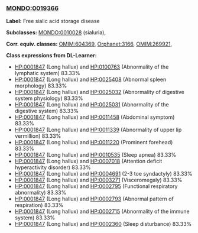 
### [MONDO:0019366](http://purl.obolibrary.org/obo/MONDO_0019366)
**Label:** Free sialic acid storage disease

**Subclasses:** [MONDO:0010028](http://purl.obolibrary.org/obo/MONDO_0010028) (sialuria), 

**Corr. equiv. classes:** [OMIM:604369](http://purl.obolibrary.org/obo/OMIM_604369), [Orphanet:3166](http://www.orpha.net/ORDO/Orphanet_3166), [OMIM:269921](http://purl.obolibrary.org/obo/OMIM_269921), 

**Class expressions from DL-Learner:**

- [HP:0001847](http://purl.obolibrary.org/obo/HP_0001847) (Long hallux) and [HP:0100763](http://purl.obolibrary.org/obo/HP_0100763) (Abnormality of the lymphatic system) 83.33%
- [HP:0001847](http://purl.obolibrary.org/obo/HP_0001847) (Long hallux) and [HP:0025408](http://purl.obolibrary.org/obo/HP_0025408) (Abnormal spleen morphology) 83.33%
- [HP:0001847](http://purl.obolibrary.org/obo/HP_0001847) (Long hallux) and [HP:0025032](http://purl.obolibrary.org/obo/HP_0025032) (Abnormality of digestive system physiology) 83.33%
- [HP:0001847](http://purl.obolibrary.org/obo/HP_0001847) (Long hallux) and [HP:0025031](http://purl.obolibrary.org/obo/HP_0025031) (Abnormality of the digestive system) 83.33%
- [HP:0001847](http://purl.obolibrary.org/obo/HP_0001847) (Long hallux) and [HP:0011458](http://purl.obolibrary.org/obo/HP_0011458) (Abdominal symptom) 83.33%
- [HP:0001847](http://purl.obolibrary.org/obo/HP_0001847) (Long hallux) and [HP:0011339](http://purl.obolibrary.org/obo/HP_0011339) (Abnormality of upper lip vermillion) 83.33%
- [HP:0001847](http://purl.obolibrary.org/obo/HP_0001847) (Long hallux) and [HP:0011220](http://purl.obolibrary.org/obo/HP_0011220) (Prominent forehead) 83.33%
- [HP:0001847](http://purl.obolibrary.org/obo/HP_0001847) (Long hallux) and [HP:0010535](http://purl.obolibrary.org/obo/HP_0010535) (Sleep apnea) 83.33%
- [HP:0001847](http://purl.obolibrary.org/obo/HP_0001847) (Long hallux) and [HP:0007018](http://purl.obolibrary.org/obo/HP_0007018) (Attention deficit hyperactivity disorder) 83.33%
- [HP:0001847](http://purl.obolibrary.org/obo/HP_0001847) (Long hallux) and [HP:0004691](http://purl.obolibrary.org/obo/HP_0004691) (2-3 toe syndactyly) 83.33%
- [HP:0001847](http://purl.obolibrary.org/obo/HP_0001847) (Long hallux) and [HP:0003271](http://purl.obolibrary.org/obo/HP_0003271) (Visceromegaly) 83.33%
- [HP:0001847](http://purl.obolibrary.org/obo/HP_0001847) (Long hallux) and [HP:0002795](http://purl.obolibrary.org/obo/HP_0002795) (Functional respiratory abnormality) 83.33%
- [HP:0001847](http://purl.obolibrary.org/obo/HP_0001847) (Long hallux) and [HP:0002793](http://purl.obolibrary.org/obo/HP_0002793) (Abnormal pattern of respiration) 83.33%
- [HP:0001847](http://purl.obolibrary.org/obo/HP_0001847) (Long hallux) and [HP:0002715](http://purl.obolibrary.org/obo/HP_0002715) (Abnormality of the immune system) 83.33%
- [HP:0001847](http://purl.obolibrary.org/obo/HP_0001847) (Long hallux) and [HP:0002360](http://purl.obolibrary.org/obo/HP_0002360) (Sleep disturbance) 83.33%


